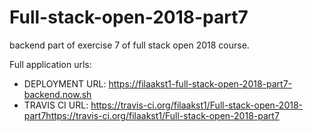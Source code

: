 # Full-stack-open-2018-part7
backend part of exercise 7 of full stack open 2018 course. 

Full application urls:
- DEPLOYMENT URL: 
  https://filaakst1-full-stack-open-2018-part7-backend.now.sh
- TRAVIS CI URL: 
  https://travis-ci.org/filaakst1/Full-stack-open-2018-part7https://travis-ci.org/filaakst1/Full-stack-open-2018-part7

